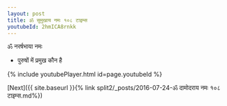 ```yaml
---
layout: post
title: ॐ सुमुखाय नमः १०८ टाइम्स
youtubeId: 2hmICA8rnkk
---
```

 
 
 ॐ नरर्षभाया नमः  
 
 -  पुरुषों में प्रमुख कौन है 
 
  
 
  
 
 
 
 
 
 


{% include youtubePlayer.html id=page.youtubeId %}
 
[Next]({{ site.baseurl }}{% link  split2/_posts/2016-07-24-ॐ दामोदराय नमः १०८ टाइम्स.md%})
 
